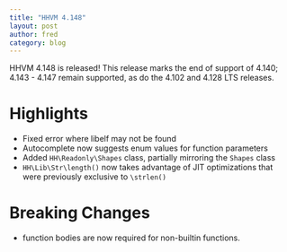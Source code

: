 ```yaml
---
title: "HHVM 4.148"
layout: post
author: fred
category: blog
---
```


HHVM 4.148 is released! This release marks the end of support of 4.140;
4.143 - 4.147 remain supported, as do the 4.102 and 4.128 LTS releases.

# Highlights

- Fixed error where libelf may not be found
- Autocomplete now suggests enum values for function parameters
- Added `HH\Readonly\Shapes` class, partially mirroring the `Shapes` class
- `HH\Lib\Str\length()` now takes advantage of JIT optimizations that were
  previously exclusive to `\strlen()`

# Breaking Changes

- function bodies are now required for non-builtin functions.

